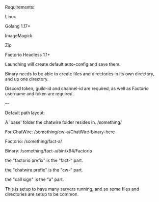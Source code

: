 Requirements:

Linux

Golang 1.17+

ImageMagick

Zip

Factorio Headless 1.1+

Launching will create default auto-config and save them.

Binary needs to be able to create files and directories in its own directory, and up one directory.

Discord token, guild-id and channel-id are required, as well as Factorio username and token are required.


--
 

Default path layout:

A 'base' folder the chatwire folder resides in.
/something/


For ChatWire:
/something/cw-a/ChatWire-binary-here

Factorio:
/something/fact-a/

Binary:
/something/fact-a/bin/x64/Factorio


the "factorio prefix" is the "fact-" part.

the "chatwire prefix" is the "cw-" part.

the "call sign" is the "a" part.


This is setup to have many servers running, and so some files and directories are setup to be common.

